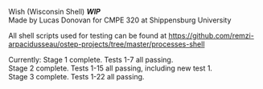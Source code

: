 Wish (Wisconsin Shell)     ***WIP***      
Made by Lucas Donovan for CMPE 320 at Shippensburg University      
      
All shell scripts used for testing can be found at https://github.com/remzi-arpacidusseau/ostep-projects/tree/master/processes-shell   

Currently: 
Stage 1 complete. Tests 1-7 all passing.     
Stage 2 complete. Tests 1-15 all passing, including new test 1.  
Stage 3 complete. Tests 1-22 all passing.       

